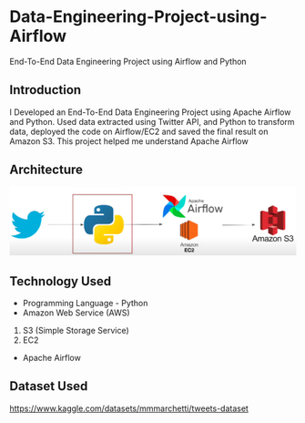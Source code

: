 # Data-Engineering-Project-using-Airflow
End-To-End Data Engineering Project using Airflow and Python

## Introduction 
I Developed an End-To-End Data Engineering Project using Apache Airflow and Python. Used data extracted using Twitter API, and Python to transform data, deployed the code on Airflow/EC2 and saved the final result on Amazon S3. This project helped me understand Apache Airflow 

## Architecture 
<img src="Architecture.png">

## Technology Used
- Programming Language - Python
- Amazon Web Service (AWS)
1. S3 (Simple Storage Service)
2. EC2
- Apache Airflow


## Dataset Used
https://www.kaggle.com/datasets/mmmarchetti/tweets-dataset

